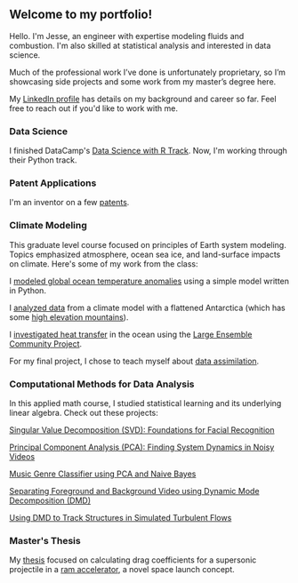 ## Welcome to my portfolio!

Hello. I'm Jesse, an engineer with expertise modeling fluids and  combustion. I'm also skilled at statistical analysis and interested in data science. 

Much of the professional work I’ve done is unfortunately proprietary, so I’m showcasing side projects and some work from my master’s degree here.

My [LinkedIn profile](https://www.linkedin.com/in/jessedumas/) has details on my background and career so far. Feel free to reach out if you'd like to work with me. 

### Data Science

I finished DataCamp's [Data Science with R Track](https://www.datacamp.com/statement-of-accomplishment/track/15439867533afaec70f376e5d4cb3d17a26a5dac). Now, I'm working through their Python track.

### Patent Applications

I'm an inventor on a few [patents](https://patents.google.com/?inventor=dumas&assignee=clearsign&status=GRANT).

### Climate Modeling

This graduate level course focused on principles of Earth system modeling. Topics emphasized atmosphere, ocean sea ice, and land-surface impacts on climate. Here's some of my work from the class:

I [modeled global ocean temperature anomalies](jesdumas.github.io/atm559/dumas_atm559_hw1.pdf) using a simple model written in Python. 

I [analyzed data](jesdumas.github.io/atm559/dumas_atm559_hw2.pdf) from a climate model with a flattened Antarctica (which has some [high elevation mountains](https://en.wikipedia.org/wiki/Vinson_Massif)).  

I [investigated heat transfer](jesdumas.github.io/atm559/dumas_atm559_hw4.pdf) in the ocean using the [Large Ensemble Community Project](http://www.cesm.ucar.edu/projects/community-projects/LENS/). 

For my final project, I chose to teach myself about [data assimilation](jesdumas.github.io/atm559/dumas_atms559project.pdf).


### Computational Methods for Data Analysis


In this applied math course, I studied statistical learning and its underlying linear algebra. Check out these projects:

[Singular Value Decomposition (SVD): Foundations for Facial Recognition](jesdumas.github.io/amath582/amath582hw1.pdf)

[Principal Component Analysis (PCA): Finding System Dynamics in Noisy Videos](jesdumas.github.io/amath582/amath582hw2.pdf)

[Music Genre Classifier using PCA and Naive Bayes](jesdumas.github.io/amath582/amath582hw3.pdf)

[Separating Foreground and Background Video using Dynamic Mode Decomposition (DMD)](jesdumas.github.io/amath582/amath582hw4.pdf)

[Using DMD to Track Structures in Simulated Turbulent Flows](jesdumas.github.io/amath582/amath582project2.pdf)

### Master's Thesis

My [thesis](jesdumas.github.io/thesisdata/dumas_ms_thesis.pdf) focused on calculating drag coefficients for a supersonic projectile in a [ram accelerator](https://www.aa.washington.edu/research/ramaccel/introduction), a novel space launch concept. 


